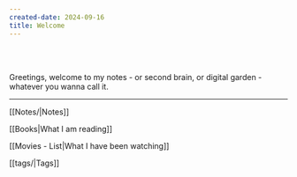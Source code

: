 ```yaml
---
created-date: 2024-09-16
title: Welcome
---
```


 <br>
 <br> 
 
Greetings, welcome to my notes - or second brain, or digital garden - whatever you wanna call it.


---
[[Notes/|Notes]]

[[Books|What I am reading]]

[[Movies - List|What I have been watching]]

[[tags/|Tags]]



